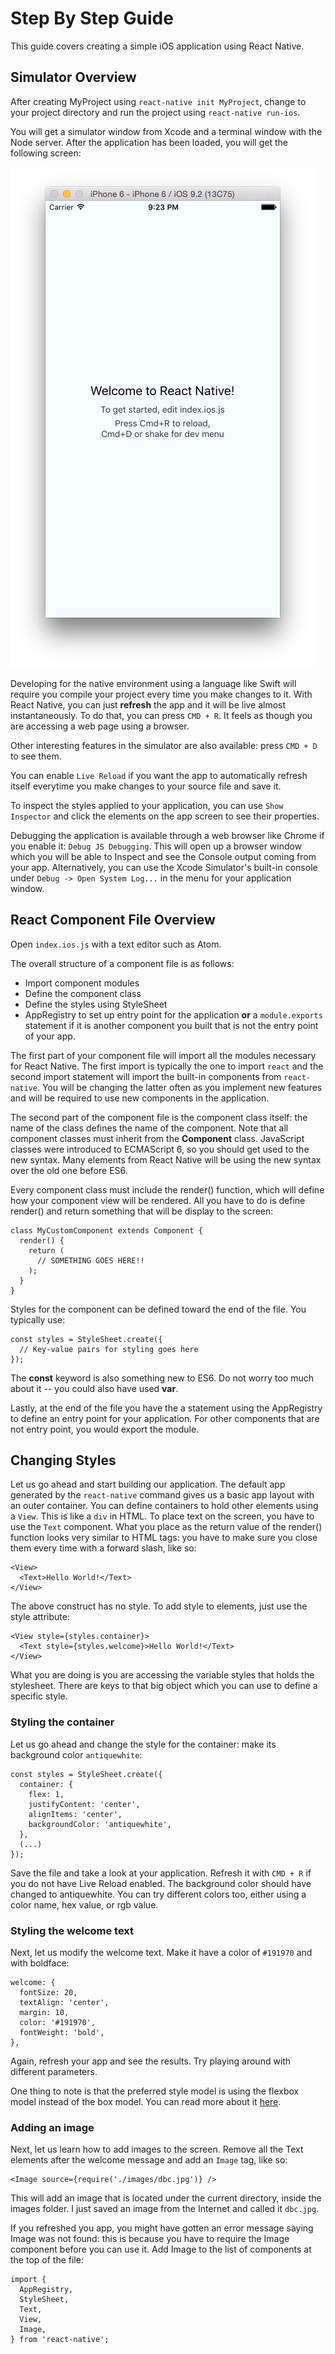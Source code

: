 # Step By Step Guide

This guide covers creating a simple iOS application using React Native.

## Simulator Overview

After creating MyProject using `react-native init MyProject`, change to your project directory and run the project using `react-native run-ios`.

You will get a simulator window from Xcode and a terminal window with the Node server. After the application has been loaded, you will get the following screen:

![Simulator Window](screenshots/simulator_window.png)

Developing for the native environment using a language like Swift will require you compile your project every time you make changes to it. With React Native, you can just **refresh** the app and it will be live almost instantaneously. To do that, you can press `CMD + R`. It feels as though you are accessing a web page using a browser.

Other interesting features in the simulator are also available: press `CMD + D` to see them.

You can enable `Live Reload` if you want the app to automatically refresh itself everytime you make changes to your source file and save it.

To inspect the styles applied to your application, you can use `Show Inspector` and click the elements on the app screen to see their properties.

Debugging the application is available through a web browser like Chrome if you enable it: `Debug JS Debugging`. This will open up a browser window which you will be able to Inspect and see the Console output coming from your app. Alternatively, you can use the Xcode Simulator's built-in console under `Debug -> Open System Log...` in the menu for your application window.

## React Component File Overview

Open `index.ios.js` with a text editor such as Atom.

The overall structure of a component file is as follows:

* Import component modules
* Define the component class
* Define the styles using StyleSheet
* AppRegistry to set up entry point for the application **or** a `module.exports` statement if it is another component you built that is not the entry point of your app.

The first part of your component file will import all the modules necessary for React Native. The first import is typically the one to import `react` and the second import statement will import the built-in components from `react-native`. You will be changing the latter often as you implement new features and will be required to use new components in the application.

The second part of the component file is the component class itself: the name of the class defines the name of the component. Note that all component classes must inherit from the **Component** class. JavaScript classes were introduced to ECMAScript 6, so you should get used to the new syntax. Many elements from React Native will be using the new syntax over the old one before ES6.

Every component class must include the render() function, which will define how your component view will be rendered. All you have to do is define render() and return something that will be display to the screen:

```
class MyCustomComponent extends Component {
  render() {
    return (
      // SOMETHING GOES HERE!!
    );
  }
}
```

Styles for the component can be defined toward the end of the file. You typically use:

```
const styles = StyleSheet.create({
  // Key-value pairs for styling goes here
});
```

The **const** keyword is also something new to ES6. Do not worry too much about it -- you could also have used **var**.

Lastly, at the end of the file you have the a statement using the AppRegistry to define an entry point for your application. For other components that are not entry point, you would export the module.

## Changing Styles

Let us go ahead and start building our application. The default app generated by the `react-native` command gives us a basic app layout with an outer container. You can define containers to hold other elements using a `View`. This is like a `div` in HTML. To place text on the screen, you have to use the `Text` component. What you place as the return value of the render() function looks very similar to HTML tags: you have to make sure you close them every time with a forward slash, like so:

```
<View>
  <Text>Hello World!</Text>
</View>
```

The above construct has no style. To add style to elements, just use the style attribute:

```
<View style={styles.container}>
  <Text style={styles.welcome}>Hello World!</Text>
</View>
```

What you are doing is you are accessing the variable styles that holds the stylesheet. There are keys to that big object which you can use to define a specific style.


### Styling the container

Let us go ahead and change the style for the container: make its background color `antiquewhite`:

```
const styles = StyleSheet.create({
  container: {
    flex: 1,
    justifyContent: 'center',
    alignItems: 'center',
    backgroundColor: 'antiquewhite',
  },
  (...)
});
```

Save the file and take a look at your application. Refresh it with `CMD + R` if you do not have Live Reload enabled. The background color should have changed to antiquewhite. You can try different colors too, either using a color name, hex value, or rgb value.


### Styling the welcome text

Next, let us modify the welcome text. Make it have a color of `#191970` and with boldface:

```
welcome: {
  fontSize: 20,
  textAlign: 'center',
  margin: 10,
  color: '#191970',
  fontWeight: 'bold',
},
```

Again, refresh your app and see the results. Try playing around with different parameters.

One thing to note is that the preferred style model is using the flexbox model instead of the box model. You can read more about it [here](https://css-tricks.com/snippets/css/a-guide-to-flexbox/).

### Adding an image

Next, let us learn how to add images to the screen. Remove all the Text elements after the welcome message and add an `Image` tag, like so:

```
<Image source={require('./images/dbc.jpg')} />
```

This will add an image that is located under the current directory, inside the images folder. I just saved an image from the Internet and called it `dbc.jpg`.

If you refreshed you app, you might have gotten an error message saying Image was not found: this is because you have to require the Image component before you can use it. Add Image to the list of components at the top of the file:

```
import {
  AppRegistry,
  StyleSheet,
  Text,
  View,
  Image,
} from 'react-native';
```
